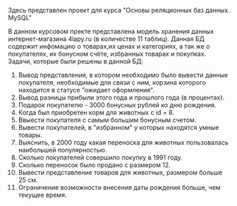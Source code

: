 Здесь представлен проект для курса "Основы реляционных баз данных. MySQL"

   В данном курсовом пректе представлена модель хранения данных интернет-магазина 4lapy.ru (в количестве 11 таблиц).
   Данная БД содержит инфомацию о товарах,их ценах и категориях, а так же о покупателях, их бонусном счёте, избранных товарах и покупках. 
   Задачи, которые были решены в данной БД:
   1. Вывод представления, в котором необходимо было вывести данные покупателя, необходимые для связи с ним, корзина которого находится в статусе "ожидает оформления".
   2. Вывод разницы прибыли этого года и прошлого года (в процентах).
   3. Подарок покупателю - 3000 бонусных рублей ко дню рождения.
   4. Когда был приобретен корм для животных с id = 8.
   5. Ввыести покупателя с самым большим бонусным счетом.
   6. Вывести покупателей, в "избранном" у которых находятся умные товары.
   7. Выяснить, в 2000 году какая переноска для животных пользовалась наибольшей популярностью.
   8. Сколько покупателей совершило покупку в 1991 году.
   9. Сколько переносок было продано с размером 12.
   10. Вывести представление товаров для животных, размером больше 25 см.
   11. Ограничение возможности внесения даты рождения больше, чем текущее время.
